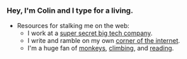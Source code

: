 ### Hey, I'm Colin and I type for a living. 

* Resources for stalking me on the web:
  * I work at a [super secret big tech company](https://www.youtube.com/watch?v=dQw4w9WgXcQ).
  * I write and ramble on my own [corner of the internet](https://www.colinbethea.com/).
  * I'm a huge fan of [monkeys](https://nationalzoo.si.edu/animals/emperor-tamarin), [climbing](https://www.youtube.com/watch?v=vcRBT9Q9jXM), and [reading](https://www.colinbethea.com/bookshelf).
